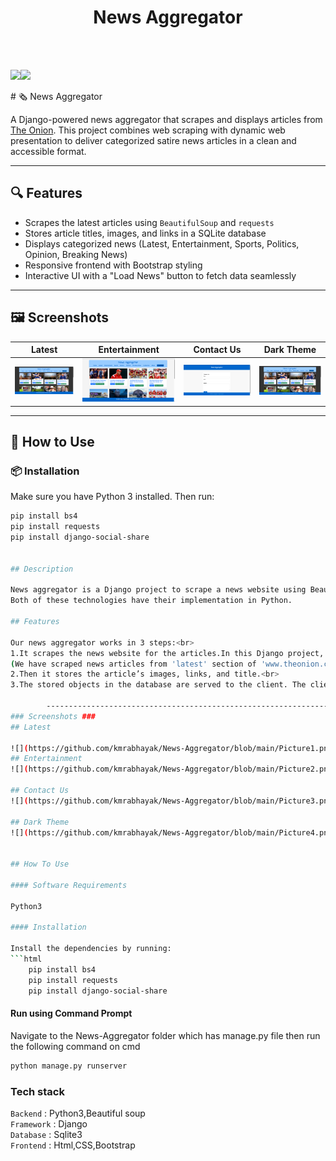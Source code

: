 

</p>
<h1 align = 'center'>News Aggregator</h1>
<br>

<br>

[![](https://img.shields.io/badge/Made_with-Python3-blue?style=for-the-badge&logo=python)](https://www.python.org "Python3")[![](https://img.shields.io/badge/Made_with-Django-blue?style=for-the-badge&logo=django)](https://www.djangoproject.com/ "Django")

</p>
# 🗞️ News Aggregator

A Django-powered news aggregator that scrapes and displays articles from [The Onion](https://www.theonion.com). This project combines web scraping with dynamic web presentation to deliver categorized satire news articles in a clean and accessible format.

---

## 🔍 Features

- Scrapes the latest articles using `BeautifulSoup` and `requests`
- Stores article titles, images, and links in a SQLite database
- Displays categorized news (Latest, Entertainment, Sports, Politics, Opinion, Breaking News)
- Responsive frontend with Bootstrap styling
- Interactive UI with a "Load News" button to fetch data seamlessly

---

## 🖼️ Screenshots

| Latest | Entertainment | Contact Us | Dark Theme |
|--------|---------------|------------|------------|
| ![Latest](Picture1.png) | ![Entertainment](Picture2.png) | ![Contact](Picture3.png) | ![Dark Theme](Picture4.png) |

---

## 🚀 How to Use

### 📦 Installation

Make sure you have Python 3 installed. Then run:

```bash
pip install bs4
pip install requests
pip install django-social-share


## Description

News aggregator is a Django project to scrape a news website using Beautiful soup and request module and hence combination of web crawlers and web applications.
Both of these technologies have their implementation in Python.

## Features

Our news aggregator works in 3 steps:<br>
1.It scrapes the news website for the articles.In this Django project, we are scraping a website 'www.theonion.com'<br>
(We have scraped news articles from 'latest' section of 'www.theonion.com' for demonstration)<br>
2.Then it stores the article’s images, links, and title.<br>
3.The stored objects in the database are served to the client. The client gets information in a nice template by clicking the 'Load news' button and select the different options available to you.The options are: Latest,Entertainment,Sports,Politics,Opinion,Breaking-News<br>

        ----------------------------------------------------------------------------------------
### Screenshots ###
## Latest

![](https://github.com/kmrabhayak/News-Aggregator/blob/main/Picture1.png)
## Entertainment
![](https://github.com/kmrabhayak/News-Aggregator/blob/main/Picture2.png)

## Contact Us
![](https://github.com/kmrabhayak/News-Aggregator/blob/main/Picture3.png)

## Dark Theme
![](https://github.com/kmrabhayak/News-Aggregator/blob/main/Picture4.png)


## How To Use

#### Software Requirements

Python3

#### Installation

Install the dependencies by running:
```html  
    pip install bs4
    pip install requests
    pip install django-social-share
```

#### Run using Command Prompt

Navigate to the News-Aggregator folder which has manage.py file then run the following command on cmd

```html
python manage.py runserver
```

### Tech stack

`Backend` : Python3,Beautiful soup <br>
`Framework` : Django <br>
`Database` : Sqlite3 <br>
`Frontend` : Html,CSS,Bootstrap <br>
